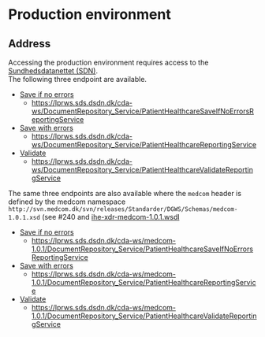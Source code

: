 # Production environment

## Address
Accessing the production environment requires access to the [Sundhedsdatanettet (SDN)](https://www.medcom.dk/opslag/support).  
The following three endpoint are available.

* [Save if no errors](https://lprws.sds.dsdn.dk/cda-ws/DocumentRepository_Service/PatientHealthcareSaveIfNoErrorsReportingService?wsdl)
  * https://lprws.sds.dsdn.dk/cda-ws/DocumentRepository_Service/PatientHealthcareSaveIfNoErrorsReportingService
* [Save with errors](https://lprws.sds.dsdn.dk/cda-ws/DocumentRepository_Service/PatientHealthcareReportingService?wsdl)
  * https://lprws.sds.dsdn.dk/cda-ws/DocumentRepository_Service/PatientHealthcareReportingService
* [Validate](https://lprws.sds.dsdn.dk/cda-ws/DocumentRepository_Service/PatientHealthcareValidateReportingService?wsdl)
  * https://lprws.sds.dsdn.dk/cda-ws/DocumentRepository_Service/PatientHealthcareValidateReportingService

The same three endpoints are also available where the `medcom` header is defined by the medcom namespace `http://svn.medcom.dk/svn/releases/Standarder/DGWS/Schemas/medcom-1.0.1.xsd` (see #240 and [ihe-xdr-medcom-1.0.1.wsdl](interface/ihe-xdr-medcom-1.0.1.wsdl)
 * [Save if no errors](https://lprws.sds.dsdn.dk/cda-ws/medcom-1.0.1/DocumentRepository_Service/PatientHealthcareSaveIfNoErrorsReportingService?wsdl)
   * https://lprws.sds.dsdn.dk/cda-ws/medcom-1.0.1/DocumentRepository_Service/PatientHealthcareSaveIfNoErrorsReportingService 
 * [Save with errors](https://lprws.sds.dsdn.dk/cda-ws/medcom-1.0.1/DocumentRepository_Service/PatientHealthcareReportingService?wsdl)
   * https://lprws.sds.dsdn.dk/cda-ws/medcom-1.0.1/DocumentRepository_Service/PatientHealthcareReportingService
 * [Validate](https://lprws.sds.dsdn.dk/cda-ws/medcom-1.0.1/DocumentRepository_Service/PatientHealthcareValidateReportingService?wsdl)
   * https://lprws.sds.dsdn.dk/cda-ws/medcom-1.0.1/DocumentRepository_Service/PatientHealthcareValidateReportingService
 

